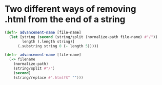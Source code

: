 # Two different ways of removing .html from the end of a string

```clojure
(defn- advancement-name [file-name]
  (let [string (second (string/split (normalize-path file-name) #"/"))
        length (.length string)]
      (.substring string 0 (- length 5)))))

(defn- advancement-name [file-name]
  (-> filename
    (normalize-path)
    (string/split #"/")
    (second)
    (string/replace #".html?$" "")))
```